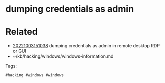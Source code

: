 # dumping credentials as admin

# Related

- [20221003151038](/zet/20221003151038/README.md) dumping credentials as admin in remote desktop RDP or GUI
- ~/kb/hacking/windows/windows-information.md

Tags:

    #hacking #windows #windows 
